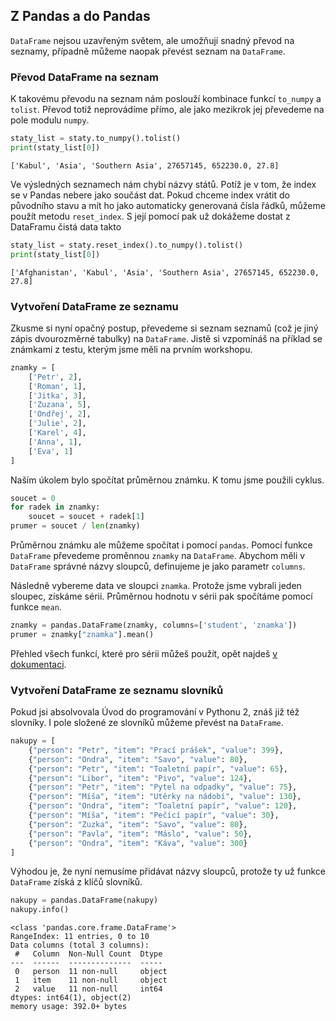 ## Z Pandas a do Pandas

`DataFrame` nejsou uzavřeným světem, ale umožňují snadný převod na seznamy, případně můžeme naopak převést seznam na `DataFrame`.

### Převod DataFrame na seznam

K takovému převodu na seznam nám poslouží kombinace funkcí `to_numpy` a `tolist`. Převod totiž neprovádíme přímo, ale jako mezikrok jej převedeme na pole modulu `numpy`.

```py
staty_list = staty.to_numpy().tolist()
print(staty_list[0])
```

```shell
['Kabul', 'Asia', 'Southern Asia', 27657145, 652230.0, 27.8]
```

Ve výsledných seznamech nám chybí názvy států. Potíž je v tom, že index se v Pandas nebere jako součást dat. Pokud chceme index vrátit do původního stavu a mít ho jako automaticky generovaná čísla řádků, můžeme použít metodu `reset_index`. S její pomocí pak už dokážeme dostat z DataFramu čistá data takto

```py
staty_list = staty.reset_index().to_numpy().tolist()
print(staty_list[0])
```

```shell
['Afghanistan', 'Kabul', 'Asia', 'Southern Asia', 27657145, 652230.0, 27.8]
```

### Vytvoření DataFrame ze seznamu

Zkusme si nyní opačný postup, převedeme si seznam seznamů (což je jiný zápis dvourozměrné tabulky) na `DataFrame`. Jistě si vzpomínáš na příklad se známkami z testu, kterým jsme měli na prvním workshopu.

```py
znamky = [
    ['Petr', 2],
    ['Roman', 1],
    ['Jitka', 3],
    ['Zuzana', 5],
    ['Ondřej', 2],
    ['Julie', 2],
    ['Karel', 4],
    ['Anna', 1],
    ['Eva', 1]
]
```

Naším úkolem bylo spočítat průměrnou známku. K tomu jsme použili cyklus.

```py
soucet = 0
for radek in znamky:
    soucet = soucet + radek[1]
prumer = soucet / len(znamky)
```

Průměrnou známku ale můžeme spočítat i pomocí `pandas`. Pomocí funkce `DataFrame` převedeme proměnnou `znamky` na `DataFrame`. Abychom měli v `DataFrame` správné názvy sloupců, definujeme je jako parametr `columns`.

Následně vybereme data ve sloupci `znamka`. Protože jsme vybrali jeden sloupec, získáme sérii. Průměrnou hodnotu v sérii pak spočítáme pomocí funkce `mean`.

```py
znamky = pandas.DataFrame(znamky, columns=['student', 'znamka'])
prumer = znamky["znamka"].mean()
```

Přehled všech funkcí, které pro sérii můžeš použít, opět najdeš [v dokumentaci](https://pandas.pydata.org/pandas-docs/stable/reference/api/pandas.Series.html).

### Vytvoření DataFrame ze seznamu slovníků

Pokud jsi absolvovala Úvod do programování v Pythonu 2, znáš již též slovníky. I pole složené ze slovníků můžeme převést na `DataFrame`.

```py
nakupy = [
    {"person": "Petr", "item": "Prací prášek", "value": 399},
    {"person": "Ondra", "item": "Savo", "value": 80},
    {"person": "Petr", "item": "Toaletní papír", "value": 65},
    {"person": "Libor", "item": "Pivo", "value": 124},
    {"person": "Petr", "item": "Pytel na odpadky", "value": 75},
    {"person": "Míša", "item": "Utěrky na nádobí", "value": 130},
    {"person": "Ondra", "item": "Toaletní papír", "value": 120},
    {"person": "Míša", "item": "Pečící papír", "value": 30},
    {"person": "Zuzka", "item": "Savo", "value": 80},
    {"person": "Pavla", "item": "Máslo", "value": 50},
    {"person": "Ondra", "item": "Káva", "value": 300}
]
```

Výhodou je, že nyní nemusíme přidávat názvy sloupců, protože ty už funkce `DataFrame` získá z klíčů slovníků.

```py
nakupy = pandas.DataFrame(nakupy)
nakupy.info()
```
```shell
<class 'pandas.core.frame.DataFrame'>
RangeIndex: 11 entries, 0 to 10
Data columns (total 3 columns):
 #   Column  Non-Null Count  Dtype
---  ------  --------------  -----
 0   person  11 non-null     object
 1   item    11 non-null     object
 2   value   11 non-null     int64
dtypes: int64(1), object(2)
memory usage: 392.0+ bytes
```
